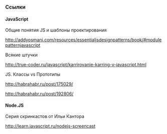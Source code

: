 ### Ссылки

#### JavaScript

Общие понятия JS и шаблоны проектирования

http://addyosmani.com/resources/essentialjsdesignpatterns/book/#modulepatternjavascript

Всякие штучки

http://true-coder.ru/javascript/karrirovanie-karring-v-javascript.html

JS. Классы vs Прототипы

http://habrahabr.ru/post/175029/

http://habrahabr.ru/post/192806/

#### Node.JS

Серия скринкастов от Ильи Кантора

http://learn.javascript.ru/nodejs-screencast
